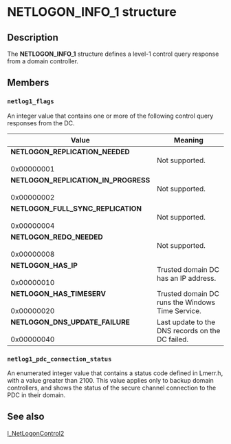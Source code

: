# NETLOGON_INFO_1 structure

## Description

The **NETLOGON_INFO_1** structure defines a level-1 control query response from a domain controller.

## Members

### `netlog1_flags`

An integer value that contains one or more of the following control query responses from the DC.

| Value | Meaning |
| --- | --- |
| **NETLOGON_REPLICATION_NEEDED**<br><br>0x00000001 | Not supported. |
| **NETLOGON_REPLICATION_IN_PROGRESS**<br><br>0x00000002 | Not supported. |
| **NETLOGON_FULL_SYNC_REPLICATION**<br><br>0x00000004 | Not supported. |
| **NETLOGON_REDO_NEEDED**<br><br>0x00000008 | Not supported. |
| **NETLOGON_HAS_IP**<br><br>0x00000010 | Trusted domain DC has an IP address. |
| **NETLOGON_HAS_TIMESERV**<br><br>0x00000020 | Trusted domain DC runs the Windows Time Service. |
| **NETLOGON_DNS_UPDATE_FAILURE**<br><br>0x00000040 | Last update to the DNS records on the DC failed. |

### `netlog1_pdc_connection_status`

An enumerated integer value that contains a status code defined in Lmerr.h, with a value greater than 2100. This value applies only to backup domain controllers, and shows the status of the secure channel connection to the PDC in their domain.

## See also

[I_NetLogonControl2](https://learn.microsoft.com/windows/desktop/api/lmaccess/nf-lmaccess-i_netlogoncontrol2)